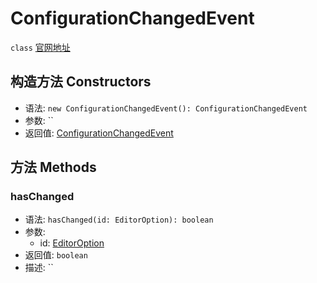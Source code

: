 # ConfigurationChangedEvent
`class` [官网地址](https://microsoft.github.io/monaco-editor/typedoc/classes/editor.ConfigurationChangedEvent.html)

## 构造方法 Constructors
+ 语法: `new ConfigurationChangedEvent(): ConfigurationChangedEvent`
+ 参数: ``
+ 返回值: [ConfigurationChangedEvent](ConfigurationChangedEvent.md)
## 方法 Methods

### hasChanged
+ 语法: `hasChanged(id: EditorOption): boolean`
+ 参数: 
  + id: [EditorOption](../enumerations.md#editoroption)
+ 返回值: `boolean` 
+ 描述: ``